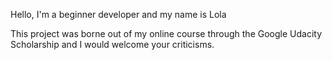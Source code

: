 Hello, I'm a beginner developer and my name is Lola

This project was borne out of my online course through the Google Udacity Scholarship and
I would welcome your criticisms. 
